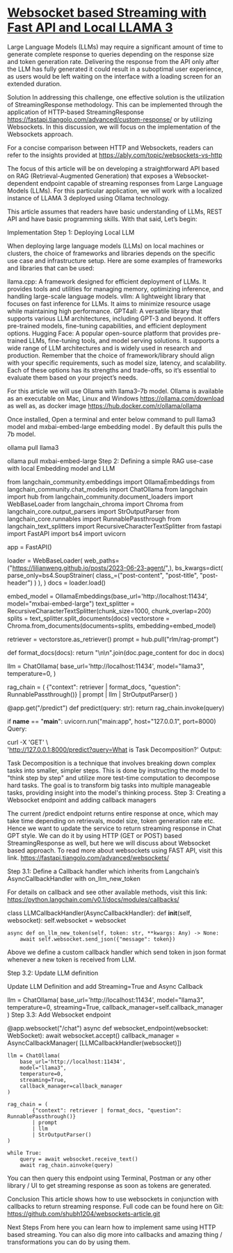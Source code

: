# [Websocket based Streaming with Fast API and Local LLAMA 3](https://medium.com/@shubham.mdsk/websocket-based-streaming-with-fast-api-and-local-llama-3-46f88eda71a2)

Large Language Models (LLMs) may require a significant amount of time to generate complete response to queries depending on the response size and token generation rate.
Delivering the response from the API only after the LLM has fully generated it could result in a suboptimal user experience, as users would be left waiting on the interface with a loading screen for an extended duration.

Solution
In addressing this challenge, one effective solution is the utilization of StreamingResponse methodology. This can be implemented through the application of HTTP-based StreamingResponse https://fastapi.tiangolo.com/advanced/custom-response/ or by utilizing Websockets. In this discussion, we will focus on the implementation of the Websockets approach.

For a concise comparison between HTTP and Websockets, readers can refer to the insights provided at https://ably.com/topic/websockets-vs-http

The focus of this article will be on developing a straightforward API based on RAG (Retrieval-Augmented Generation) that exposes a Websocket-dependent endpoint capable of streaming responses from Large Language Models (LLMs). For this particular application, we will work with a localized instance of LLAMA 3 deployed using Ollama technology.

This article assumes that readers have basic understanding of LLMs, REST API and have basic programming skills. With that said, Let’s begin:

Implementation
Step 1: Deploying Local LLM

When deploying large language models (LLMs) on local machines or clusters, the choice of frameworks and libraries depends on the specific use case and infrastructure setup. Here are some examples of frameworks and libraries that can be used:

llama.cpp: A framework designed for efficient deployment of LLMs. It provides tools and utilities for managing memory, optimizing inference, and handling large-scale language models.
vllm: A lightweight library that focuses on fast inference for LLMs. It aims to minimize resource usage while maintaining high performance.
GPT4all: A versatile library that supports various LLM architectures, including GPT-3 and beyond. It offers pre-trained models, fine-tuning capabilities, and efficient deployment options.
Hugging Face: A popular open-source platform that provides pre-trained LLMs, fine-tuning tools, and model serving solutions. It supports a wide range of LLM architectures and is widely used in research and production.
Remember that the choice of framework/library should align with your specific requirements, such as model size, latency, and scalability. Each of these options has its strengths and trade-offs, so it’s essential to evaluate them based on your project’s needs.

For this article we will use Ollama with llama3–7b model. Ollama is available as an executable on Mac, Linux and Windows https://ollama.com/download as well as, as docker image https://hub.docker.com/r/ollama/ollama

Once installed, Open a terminal and enter below command to pull llama3 model and mxbai-embed-large embedding model . By default this pulls the 7b model.

ollama pull llama3

ollama pull mxbai-embed-large
Step 2: Defining a simple RAG use-case with local Embedding model and LLM

from langchain_community.embeddings import OllamaEmbeddings
from langchain_community.chat_models import ChatOllama
from langchain import hub
from langchain_community.document_loaders import WebBaseLoader
from langchain_chroma import Chroma
from langchain_core.output_parsers import StrOutputParser
from langchain_core.runnables import RunnablePassthrough
from langchain_text_splitters import RecursiveCharacterTextSplitter
from fastapi import FastAPI
import bs4
import uvicorn

app = FastAPI()

loader = WebBaseLoader(
    web_paths=("https://lilianweng.github.io/posts/2023-06-23-agent/",),
    bs_kwargs=dict(
        parse_only=bs4.SoupStrainer(
            class_=("post-content", "post-title", "post-header")
        )
    ),
)
docs = loader.load()

embed_model = OllamaEmbeddings(base_url='http://localhost:11434',
                               model="mxbai-embed-large")
text_splitter = RecursiveCharacterTextSplitter(chunk_size=1000, chunk_overlap=200)
splits = text_splitter.split_documents(docs)
vectorstore = Chroma.from_documents(documents=splits, embedding=embed_model)

retriever = vectorstore.as_retriever()
prompt = hub.pull("rlm/rag-prompt")


def format_docs(docs):
    return "\n\n".join(doc.page_content for doc in docs)


llm = ChatOllama(
    base_url='http://localhost:11434',
    model="llama3",
    temperature=0,
)

rag_chain = (
        {"context": retriever | format_docs, "question": RunnablePassthrough()}
        | prompt
        | llm
        | StrOutputParser()
)


@app.get("/predict")
def predict(query: str):
    return rag_chain.invoke(query)


if __name__ == "__main__":
    uvicorn.run("main:app", host="127.0.0.1", port=8000)
Query:

curl -X 'GET' \                    
  'http://127.0.0.1:8000/predict?query=What is Task Decomposition?'
Output:

Task Decomposition is a technique that involves breaking down complex tasks into smaller, simpler steps. This is done by instructing the model to "think step by step" and utilize more test-time computation to decompose hard tasks. The goal is to transform big tasks into multiple manageable tasks, providing insight into the model's thinking process.
Step 3: Creating a Websocket endpoint and adding callback managers

The current /predict endpoint returns entire response at once, which may take time depending on retrievals, model size, token generation rate etc. Hence we want to update the service to return streaming response in Chat GPT style.
We can do it by using HTTP (GET or POST) based StreamingResponse as well, but here we will discuss about Websocket based approach.
To read more about websockets using FAST API, visit this link. https://fastapi.tiangolo.com/advanced/websockets/

Step 3.1: Define a Callback handler which inherits from Langchain’s AsyncCallbackHandler with on_llm_new_token

For details on callback and see other available methods, visit this link: https://python.langchain.com/v0.1/docs/modules/callbacks/

class LLMCallbackHandler(AsyncCallbackHandler):
    def __init__(self, websocket):
        self.websocket = websocket

    async def on_llm_new_token(self, token: str, **kwargs: Any) -> None:
        await self.websocket.send_json({"message": token})
Above we define a custom callback handler which send token in json format whenever a new token is received from LLM.

Step 3.2: Update LLM definition

Update LLM Definition and add Streaming=True and Async Callback

llm = ChatOllama(
    base_url='http://localhost:11434',
    model="llama3",
    temperature=0,
    streaming=True,
    callback_manager=self.callback_manager
)
Step 3.3: Add Websocket endpoint

@app.websocket("/chat")
async def websocket_endpoint(websocket: WebSocket):
    await websocket.accept()
    callback_manager = AsyncCallbackManager(
        [LLMCallbackHandler(websocket)])

    llm = ChatOllama(
        base_url='http://localhost:11434',
        model="llama3",
        temperature=0,
        streaming=True,
        callback_manager=callback_manager
    )

    rag_chain = (
            {"context": retriever | format_docs, "question": RunnablePassthrough()}
            | prompt
            | llm
            | StrOutputParser()
    )

    while True:
        query = await websocket.receive_text()
        await rag_chain.ainvoke(query)
You can then query this endpoint using Terminal, Postman or any other library / UI to get streaming response as soon as tokens are generated.

Conclusion
This article shows how to use websockets in conjunction with callbacks to return streaming response. Full code can be found here on Git: https://github.com/shubh1204/websockets-article.git

Next Steps
From here you can learn how to implement same using HTTP based streaming. You can also dig more into callbacks and amazing thing / transformations you can do by using them.
